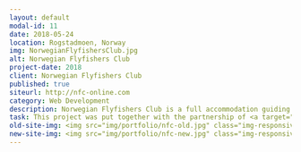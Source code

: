 ```yaml
---
layout: default
modal-id: 11
date: 2018-05-24
location: Rogstadmoen, Norway
img: NorwegianFlyfishersClub.jpg
alt: Norwegian Flyfishers Club
project-date: 2018
client: Norwegian Flyfishers Club
published: true
siteurl: http://nfc-online.com
category: Web Development
description: Norwegian Flyfishers Club is a full accommodation guiding service located on the Gaula River in Norway.
task: This project was put together with the partnership of <a target="_blank" rel="noreferrer" href="http://www.instagram.com/theflyfishingnation">The Fly Fishing Nation</a> to create a completely new redesigned website for the Norwegian Flyfishers Club. The goal of the new website was to have a simple, and earthy feel, while modern features such as a fully responsive design with social media integration will showcase the power and the beauty of the Gaula.
old-site-img: <img src="img/portfolio/nfc-old.jpg" class="img-responsive" alt="">
new-site-img: <img src="img/portfolio/nfc-new.jpg" class="img-responsive" alt="NFC website Jason Swingen">
---
```

